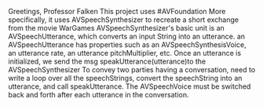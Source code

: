Greetings, Professor Falken
This project uses #AVFoundation
More specifically, it uses AVSpeechSynthesizer to recreate a short exchange from the movie WarGames
AVSpeechSynthesizer's basic unit is an AVSpeechUtterance, which converts an input String into an utterance.
an AVSpeechUtterance has properties such as an AVSpeechSynthesisVoice, an utterance rate, an utterance pitchMultiplier, etc.
Once an utterance is initialized, we send the msg speakUtterance(utterance)to the AVSpeechSynthesizer 
To convey two parties having a conversation, need to write a loop over all the speechStrings, convert the speechString into an utterance, and call speakUtterance. The AVSpeechVoice must be switched back and forth after each utterance in the conversation.
